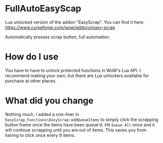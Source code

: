 # FullAutoEasyScap
Lua unlocked version of the addon "EasyScrap". You can find it here: https://www.curseforge.com/wow/addons/easy-scrap

Automatically presses scrap button, full automation.

# How do I use

You have to have to unlock protected functions in WoW's Lua API. I recommend making your own, but there are Lua unlockers available for purchase at other places.

# What did you change

Nothing much, I added a one-liner in `EasyScrap_Functions\EasyScrap:addQueueItems` to simply click the scrapping button frame once the items have been queue'd. Hit `Queue All` once and it will continue scrapping until you are out of items. This saves you from having to click once every 9 items.
